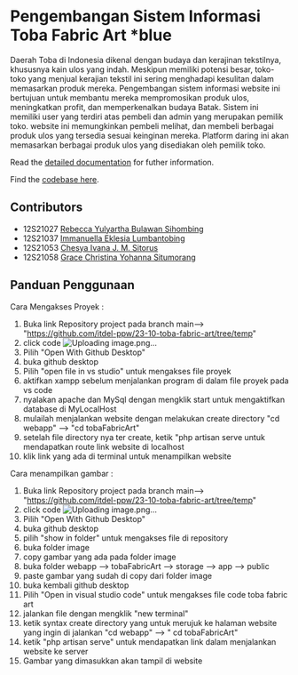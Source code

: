# Pengembangan Sistem Informasi Toba Fabric Art *blue

Daerah Toba di Indonesia dikenal dengan budaya dan kerajinan tekstilnya, khususnya kain ulos yang indah. Meskipun memiliki potensi besar, toko-toko yang menjual kerajian tekstil ini sering menghadapi kesulitan dalam memasarkan produk mereka. Pengembangan sistem informasi website ini bertujuan untuk membantu mereka mempromosikan produk ulos, meningkatkan profit, dan memperkenalkan budaya Batak. Sistem ini memiliki user yang terdiri atas pembeli dan admin yang merupakan pemilik toko. website ini memungkinkan pembeli melihat, dan membeli berbagai produk ulos yang tersedia sesuai keinginan mereka. Platform daring ini akan memasarkan berbagai produk ulos yang disediakan oleh pemilik toko.

Read the [detailed documentation](/docs/README.md) for futher information.

Find the [codebase here](/webapp).

## Contributors

+ 12S21027 [Rebecca Yulyartha Bulawan Sihombing](https://github.com/rebeccasihombing17)
+ 12S21037 [Immanuella Eklesia Lumbantobing](https://github.com/ImmanuellaEL793)
+ 12S21053 [Chesya Ivana J. M. Sitorus](https://github.com/chesyaivana)
+ 12S21058 [Grace Christina Yohanna Situmorang](https://github.com/gracesitumorang/gracesitumorang)

## Panduan Penggunaan 

Cara Mengakses Proyek : 
1. Buka link Repository project pada branch main--> "https://github.com/itdel-ppw/23-10-toba-fabric-art/tree/temp"
2. click code ![Uploading image.png…]()
3. Pilih "Open With Github Desktop"
4. buka github desktop
5. Pilih "open file in vs studio" untuk mengakses file proyek
6. aktifkan xampp sebelum menjalankan program di dalam file proyek pada vs code
7. nyalakan apache dan MySql dengan mengklik start untuk mengaktifkan database di MyLocalHost
8. mulailah menjalankan website dengan melakukan create directory "cd webapp" --> "cd tobaFabricArt"
9. setelah file directory nya ter create, ketik "php artisan serve untuk mendapatkan route link website di localhost
10. klik link yang ada di terminal untuk menampilkan website


Cara menampilkan gambar : 
1. Buka link Repository project pada branch main--> "https://github.com/itdel-ppw/23-10-toba-fabric-art/tree/temp"
2. click code ![Uploading image.png…]()
3. Pilih "Open With Github Desktop"
4. buka github desktop
5. pilih "show in folder" untuk mengakses file di repository
6. buka folder image
7. copy gambar yang ada pada folder image
8. buka folder webapp --> tobaFabricArt --> storage --> app --> public
9. paste gambar yang sudah di copy dari folder image
10. buka kembali github desktop
11. Pilih "Open in visual studio code" untuk mengakses file code toba fabric art
12. jalankan file dengan mengklik "new terminal"
13. ketik syntax create directory yang untuk merujuk ke halaman website yang ingin di jalankan "cd webapp" --> " cd tobaFabricArt"
14. ketik "php artisan serve" untuk mendapatkan link dalam menjalankan website ke server
15. Gambar yang dimasukkan akan tampil di website